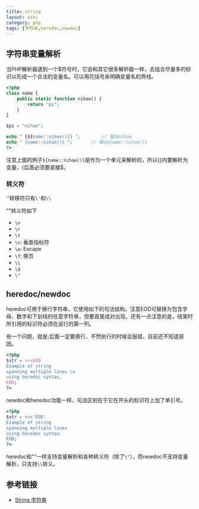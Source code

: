 ```yaml
---
title: string
layout: wiki
category: php
tags: [字符串,heredoc,newdoc]
---
```




## 字符串变量解析

当PHP解析器遇到一个$符号时，它会和其它很多解析器一样，去组合尽量多的标识以形成一个合法的变量名。可以用花括号来明确变量名的界线。

~~~php
<?php
class name {
    public static function nihao() {
        return "ps";
    }
}

$ps = "nihao";

echo " {${name::nihao()}} ";		// 输出nihao
echo " {name::nihao()} ";		// 输出{name::nihao()}
?>
~~~

注意上面的例子`${name::nihao()}`是作为一个单元来解析的，所以{}内要解析为变量，{后面必须要紧接$。

### 转义符

''转移符只有`\'`和`\\`

""转义符如下

* `\n`
* `\r`
* `\t`
* `\v`: 垂直指标符
* `\e`: Escape
* `\f`: 换页
* `\\`
* `\$`
* `\"`


## heredoc/newdoc

heredoc可用于换行字符串，它使用如下的句法结构，注意EOD可替换为包含字母、数字和下划线的任意字符串，但要首尾成对出现。还有一点注意的是，结束时所引用的标识符必须在该行的第一列。

有一个问题，就是;后面一定要换行，不然执行的时候会报错，目前还不知道原因。

~~~php
<?php
$str = <<<EOD
Example of string
spanning multiple lines \n
using heredoc syntax.
EOD;
?>
~~~

newdoc和heredoc功能一样，句法区别在于它在开头的标识符上加了单引号。

~~~php
<?php
$str = <<<'EOD'
Example of string
spanning multiple lines
using heredoc syntax.
EOD;
?>
~~~

heredoc和""一样支持变量解析和各种转义符（除了`\"`），而newdoc不支持变量解析，只支持`\\`转义。


## 参考链接

* [String 字符串](http://php.net/manual/zh/language.types.string.php#language.types.string.parsing.simple)